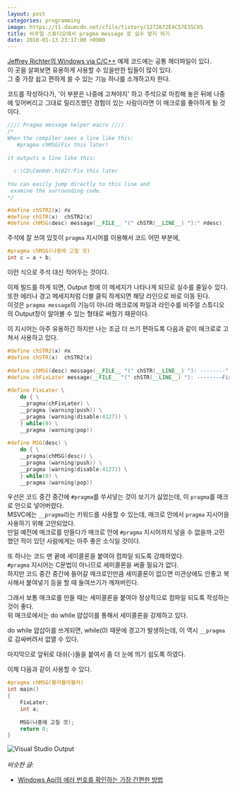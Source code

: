```yaml
---
layout: post
categories: programming
image: https://t1.daumcdn.net/cfile/tistory/1272672E4C57E35C05
title: 비주얼 스튜디오에서 pragma message 로 실수 방지 하기
date: 2010-01-13 23:17:00 +0900
---
```


[Jeffrey Richter의 Windows via C/C++](/essay/2008/12/19/windows-via-cpp.html) 예제 코드에는 공통 헤더파일이 있다.  
이 곳을 살펴보면 유용하게 사용할 수 있을만한 팁들이 많이 있다.  
그 중 가장 쉽고 편하게 쓸 수 있는 기능 하나를 소개하고자 한다.

코드를 작성하다가, '이 부분은 나중에 고쳐야지' 하고 주석으로 마킹해 놓은 뒤에 나중에 잊어버리고 그대로 릴리즈했던 경험이 있는 사람이라면 이 매크로를 좋아하게 될 것이다.

```c++
//// Pragma message helper macro ////
/* 
When the compiler sees a line like this:
   #pragma chMSG(Fix this later)
 
it outputs a line like this:
 
  c:\CD\CmnHdr.h(82):Fix this later
 
You can easily jump directly to this line and 
 examine the surrounding code.
*/

#define chSTR2(x) #x
#define chSTR(x)  chSTR2(x)
#define chMSG(desc) message(__FILE__ "(" chSTR(__LINE__) "):" #desc)
```

주석에 잘 쓰여 있듯이 `pragma` 지시어를 이용해서 코드 어떤 부분에,
```c++
#pragma chMSG(나중에 고칠 것)
int c = a + b;
```


이런 식으로 주석 대신 적어두는 것이다.

이제 빌드를 하게 되면, Output 창에 이 메세지가 나타나게 되므로 실수를 줄일수 있다.  
또한 에러나 경고 메세지처럼 더블 클릭 하게되면 해당 라인으로 바로 이동 된다.  
이것은 `pragma message`의 기능이 아니라 매크로에 파일과 라인수를 비주얼 스튜디오의 Output창이 알아볼 수 있는 형태로 써줬기 때문이다.

이 지시어는 아주 유용하긴 하지만 나는 조금 더 쓰기 편하도록 다음과 같이 매크로로 고쳐서 사용하고 있다.

```c++
#define chSTR2(x) #x
#define chSTR(x)  chSTR2(x)
 
#define chMSG(desc) message(__FILE__ "(" chSTR(__LINE__) "): --------" #desc "--------")
#define chFixLater message(__FILE__ "(" chSTR(__LINE__) "): --------Fix this later--------")
 
#define FixLater \
    do { \
    __pragma(chFixLater) \
    __pragma (warning(push)) \
    __pragma (warning(disable:4127)) \
    } while(0) \
    __pragma (warning(pop))
 
#define MSG(desc) \
    do { \
    __pragma(chMSG(desc)) \
    __pragma (warning(push)) \
    __pragma (warning(disable:4127)) \
    } while(0) \
    __pragma (warning(pop))
```

우선은 코드 중간 중간에 `#pragma`를 쑤셔넣는 것이 보기가 싫었는데, 이 `pragma`를 매크로 안으로 넣어버렸다.  
MSVC에는 `__pragma`라는 키워드를 사용할 수 있는데, 매크로 안에서 `pragma` 지시어을 사용하기 위해 고안되었다.  
만일 예전에 매크로를 만들다가 매크로 안에 `#pragma` 지시어까지 넣을 수 없을까 고민했던 적이 있던 사람에게는 아주 좋은 소식일 것이다.

또 하나는 코드 맨 끝에 세미콜론을 붙여야 컴파일 되도록 강제하였다.  
`#pragma` 지시어는 C문법이 아니므로 세미콜론을 써줄 필요가 없다.  
하지만 코드 중간 중간에 들어갈 매크로인만큼 세미콜론이 없으면 미관상에도 안좋고 복사해서 붙여넣기 등을 할 때 들여쓰기가 깨져버린다.

그래서 보통 매크로를 만들 때는 세미콜론을 붙여야 정상적으로 컴파일 되도록 작성하는 것이 좋다.  
위 매크로에서는 do while 얍삽이를 통해서 세미콜론을 강제하고 있다.  

do while 얍삽이를 쓰게되면, while(0) 때문에 경고가 발생하는데, 이 역시 `__pragma`로 감싸버려서 없앨 수 있다.

마지막으로 앞뒤로 대쉬(-)들을 붙여서 좀 더 눈에 띄기 쉽도록 하였다.

이제 다음과 같이 사용할 수 있다.

```c++
#pragma chMSG(블라블라블라)
int main()
{
    FixLater;
    int a;
 
    MSG(나중에 고칠 것);
    return 0;
}
```

![Visual Studio Output](https://t1.daumcdn.net/cfile/tistory/1272672E4C57E35C05)
<br>
<br>
*비슷한 글:*
* [Windows Api의 에러 번호를 확인하는 가장 간편한 방법](/programming/2010/08/15/win32-error-lookup.html)